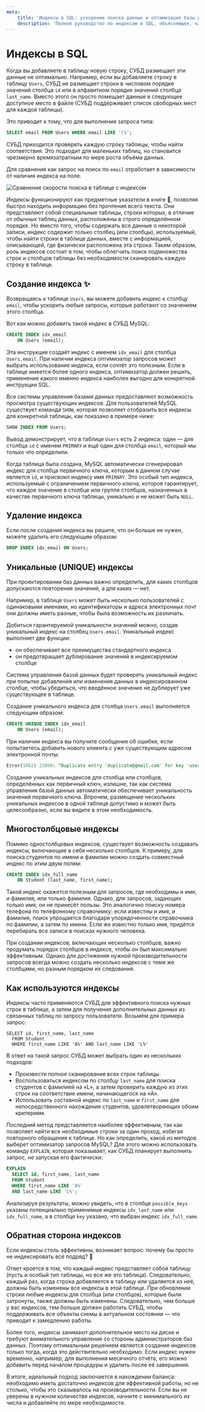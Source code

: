 ```yaml
---
meta:
    title: 'Индексы в SQL: ускорение поиска данных и оптимизация базы данных'
    description: 'Полное руководство по индексам в SQL, объясняющее, как они упрощают и ускоряют поиск данных в таблицах баз данных, избегая необходимости полного сканирования таблиц. Узнайте, как создавать, управлять и оптимизировать индексы для улучшения производительности ваших запросов в MySQL.'
---
```


# Индексы в SQL

Когда вы добавляете в таблицу новую строку, СУБД размещает эти данные не оптимально. Например, если
вы добавляете строку в таблицу `Users`, СУБД не размещает строки в
числовом порядке значений столбца `id` или в алфавитном порядке значений столбца `last_name`.
Вместо этого он просто помещает данные в следующее доступное место в файле (СУБД поддерживает список свободных мест для каждой таблицы).

Это приводит к тому, что для выполнения запроса типа:

```sql
SELECT email FROM Users WHERE email LIKE 'l%';
```

СУБД приходится проверять каждую строку таблицы, чтобы найти соответствия.
Это подходит для маленьких таблиц, но становится чрезмерно времязатратным по мере роста объёма данных.

Для сравнения как запрос на поиск по `email` отработает в зависимости от наличия индекса на поле.

![Сравнение скорости поиска в таблице с индексом](https://sql-academy.org/static/guidePage/indexies/statistic_ru.png "Сравнение скорости поиска в таблице с индексом")

Индексы функционируют как предметные указатели в книге 📖, позволяя быстро находить информацию
без прочтения всего текста. Они представляют собой специальные
таблицы, строки которых, в отличие от обычных таблиц данных, расположены в строго определённом порядке.
Но вместо того, чтобы содержать все данные о некоторой
записи, индекс содержит только столбец (или столбцы), используемый, чтобы
найти строки в таблице данных, вместе с информацией, описывающей, где
физически расположена эта строка. Таким образом, роль индексов состоит
в том, чтобы облегчить поиск подмножества строк и столбцов таблицы без
необходимости сканировать каждую строку в таблице.

## Создание индекса ✨

Возвращаясь к таблице `Users`, вы можете добавить
индекс к столбцу `email`, чтобы ускорить любые запросы, которые работают
со значением этого столбца.

Вот как можно добавить такой индекс в СУБД MySQL:

```sql
CREATE INDEX idx_email
    ON Users (email);
```

Эта инструкция создаёт индекс c именем `idx_email` для столбца `Users.email`. При наличии индекса оптимизатор запросов может выбрать использование индекса, если
сочтёт это полезным. Если в таблице имеется более одного индекса, оптимизатор должен решить, применение какого именно индекса наиболее выгодно
для конкретной инструкции SQL.

Все системы управления базами данных предоставляют возможность просмотра существующих индексов.
Для пользователей MySQL существует команда `SHOW`, которая позволяет отобразить все индексы
для конкретной таблицы, как показано в примере ниже:

```sql
SHOW INDEX FROM Users;
```

Вывод демонстрирует, что в таблице `Users` есть 2 индекса: один — для столбца `id` с именем `PRIMARY`
и ещё один для столбца `email`, который мы только что определили.

Когда таблица была создана, MySQL автоматически сгенерировал
индекс для столбца первичного ключа, которым в данном случае является
`id`, и присвоил индексу имя `PRIMARY`.
Это особый тип индекса, используемый с ограничением первичного ключа, которое гарантирует,
что каждое значение в столбце или группе столбцов, назначенных в качестве первичного ключа таблицы,
уникально и не может быть `NULL`.

## Удаление индекса

Если после создания индекса вы решите, что он больше не нужен, можете
удалить его следующим образом:

```sql
DROP INDEX idx_email ON Users;
```

## Уникальные (UNIQUE) индексы

При проектировании баз данных важно определить, для каких столбцов допускаются повторения значений,
а для каких — нет.

Например, в таблице `Users` может быть несколько пользователей с одинаковыми именами,
но идентификаторы и адреса электронных почт они должны иметь разные, чтобы
была возможность их различать.

Добиться гарантируемой уникальности значений можно, создав уникальный индекс на столбец `Users.email`.
Уникальный индекс выполняет две функции:

- он обеспечивает все преимущества стандартного индекса
- он предотвращает дублирование значений в индексируемом столбце

Система управления базой данных будет проверять уникальный индекс при попытке добавления или
изменения данных в индексированном столбце, чтобы убедиться, что введённое значение не дублирует
уже существующее в таблице.

Создание уникального индекса для столбца `Users.email` выполняется следующим образом:

```sql
CREATE UNIQUE INDEX idx_email
    ON Users (email);
```

При наличии индекса вы получите сообщение об ошибке, если попытаетесь добавить нового клиента с уже существующим адресом электронной
почты:

```sql
Error(1062) 23000: "Duplicate entry 'duplicate@gmail.com' for key 'users.idx_email'"
```

Создание уникальных индексов для столбца или столбцов, определённых как первичный ключ, излишне,
так как система управления базой данных автоматически обеспечивает уникальность значений первичного ключа.
Впрочем, размещение нескольких уникальных индексов в одной таблице допустимо и может быть целесообразно,
если вы видите в этом необходимость.

## Многостолбцовые индексы

Помимо одностолбцовых индексов, существует возможность создавать индексы,
включающие в себя несколько столбцов.
К примеру, для поиска студентов по имени и фамилии можно создать совместный индекс
по этим двум полям:

```sql
CREATE INDEX idx_full_name
    ON Student (last_name, first_name);
```

Такой индекс окажется полезным для запросов, где необходимы и имя, и фамилия, или только фамилия.
Однако, для запросов, задающих только имя, он не принесёт пользы.
Это аналогично поиску номера телефона по телефонному справочнику: если известны и имя, и фамилия,
поиск упрощается благодаря упорядоченности справочника по фамилии, а затем по имени.
Если же известно только имя, придётся перебирать все записи в поисках нужного человека.

При создании индексов, включающих несколько столбцов, важно продумать порядок столбцов в индексе,
чтобы он был максимально эффективным.
Однако для достижения нужной производительности запросов всегда
можно создать несколько индексов с теми же столбцами, но разным порядком их следования.

## Как используются индексы

Индексы часто применяются СУБД для эффективного поиска нужных строк в таблице,
а затем для получения дополнительных данных из связанных таблиц по запросу пользователя.
Возьмём для примера запрос:

```sql-executable-Schedule
SELECT id, first_name, last_name
  FROM Student
  WHERE first_name LIKE 'A%' AND last_name LIKE 'L%'
```

В ответ на такой запрос СУБД может выбрать один из нескольких подходов:

- Произвести полное сканирование всех строк таблицы.
- Воспользоваться индексом по столбцу `last_name` для поиска студентов с фамилией на «L», а затем проверить каждую из этих строк на соответствие имени, начинающегося на «A».
- Использовать составной индекс по `last_name` и `first_name` для непосредственного нахождения студентов, удовлетворяющих обоим критериям.

Последний метод представляется наиболее эффективным, так как позволяет найти все необходимые строки
за один проход, избегая повторного обращения к таблице.
Но как определить, какой из методов выберет оптимизатор запросов MySQL?
Для этого можно использовать команду `EXPLAIN`, которая показывает, как СУБД планирует
выполнить запрос, не запуская его фактически:

```sql
EXPLAIN
  SELECT id, first_name, last_name
  FROM Student
  WHERE first_name LIKE 'A%'
  AND last_name LIKE 'L%';
```

Анализируя результаты, можно увидеть, что в столбце `possible_keys` указаны потенциально
применимые индексы `idx_last_name` или `idx_full_name`, а в столбце `key` указано,
что выбран индекс `idx_full_name`.

## Обратная сторона индексов

Если индексы столь эффективны, возникает вопрос: почему бы просто не индексировать всё подряд? 🧐

Ответ кроется в том, что каждый индекс представляет собой таблицу (пусть и особый тип
таблицы, но все же это таблица). Следовательно, каждый раз, когда строка
добавляется в таблицу или удаляется из неё, должны быть изменены все индексы в этой таблице. При обновлении строки любые индексы для столбца
(или столбцов), которые были затронуты, также должны быть изменены.
Следовательно, чем больше у вас индексов, тем больше должен работать СУБД, чтобы поддерживать все объекты схемы в актуальном состоянии — что
приводит к замедлению работы.

Более того, индексы занимают дополнительное место на диске и требуют внимательного управления
со стороны администраторов баз данных. Поэтому оптимальным решением является создание индексов
только тогда, когда это действительно необходимо. Если индекс нужен временно, например, для
выполнения месячного отчёта, его можно добавить перед началом процедуры и удалить после её
завершения.

В итоге, идеальный подход заключается в нахождении баланса: необходимо иметь достаточно индексов
для эффективной работы, но не столько, чтобы это сказывалось на производительности.
Если вы не уверены в нужном количестве индексов, начните с минимального их числа и добавляйте
по мере необходимости.

